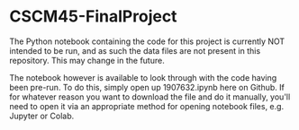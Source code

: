 # CSCM45-FinalProject
The Python notebook containing the code for this project is currently NOT intended to be run, and as such 
the data files are not present in this repository. This may change in the future.

The notebook however is available to look through with the code having been pre-run. To do this, simply
open up 1907632.ipynb here on Github. If for whatever reason you want to download the file and do it manually,
you'll need to open it via an appropriate method for opening notebook files, e.g. Jupyter or Colab.
